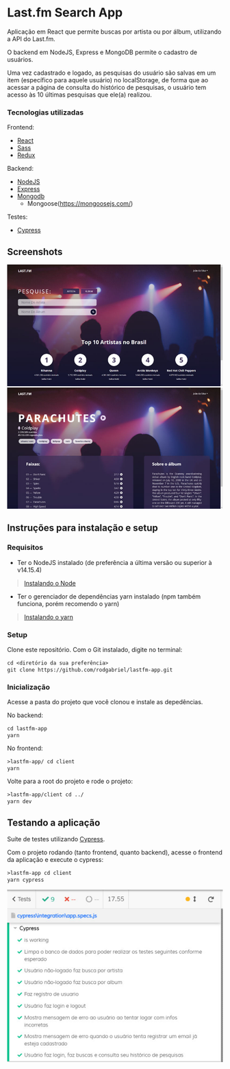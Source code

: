 # Last.fm Search App

Aplicação em React que permite buscas por artista ou por álbum, utilizando a API do Last.fm.

O backend em NodeJS, Express e MongoDB permite o cadastro de usuários.

Uma vez cadastrado e logado, as pesquisas do usuário são salvas em um item (específico para aquele usuário) no localStorage,
de forma que ao acessar a página de consulta do histórico de pesquisas, o usuário tem acesso às 10 últimas pesquisas que ele(a) realizou.

### Tecnologias utilizadas

Frontend:
- [React](https://reactjs.org/)
- [Sass](https://sass-lang.com/)
- [Redux](https://redux.js.org/)

Backend:
- [NodeJS](https://nodejs.org/en/)
- [Express](https://expressjs.com/)
- [Mongodb](https://www.mongodb.com/)
  - Mongoose(https://mongoosejs.com/)
  
Testes:
- [Cypress](https://www.cypress.io/)

## Screenshots

![Home page](./readme-assets/landing-page.jpg)
![Álbum page](./readme-assets/album-page.jpg)

## Instruções para instalação e setup

### Requisitos

- Ter o NodeJS instalado (de preferência a última versão ou superior à v14.15.4)
> [Instalando o Node](https://nodejs.org/pt-br/download/package-manager/ "Clique aqui para aprender a instalar o Node!")

- Ter o gerenciador de dependências yarn instalado (npm também funciona, porém recomendo o yarn)
> [Instalando o yarn](https://classic.yarnpkg.com/pt-BR/docs/install/#debian-stable "Clique aqui para aprender a instalar o yarn!")

### Setup

Clone este repositório.
Com o Git instalado, digite no terminal:
```shell
cd <diretório da sua preferência>
git clone https://github.com/rodgabriel/lastfm-app.git
```

### Inicialização 

Acesse a pasta do projeto que você clonou e instale as depedências.

No backend:
```shell
cd lastfm-app
yarn
```
No frontend:
```shell
>lastfm-app/ cd client
yarn
```

Volte para a root do projeto e rode o projeto:
```shell
>lastfm-app/client cd ../
yarn dev
```

## Testando a aplicação

Suíte de testes utilizando [Cypress](https://www.cypress.io/).

Com o projeto rodando (tanto frontend, quanto backend), acesse o frontend da aplicação e execute o cypress:
```shell
>lastfm-app cd client
yarn cypress
```

![Suíte de testes](./readme-assets/suite-testes.jpg)
